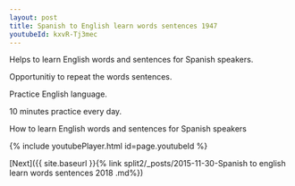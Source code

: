 ```yaml
---
layout: post
title: Spanish to English learn words sentences 1947 
youtubeId: kxvR-Tj3mec
---
```

 
 
Helps to learn English words and sentences for Spanish speakers.

Opportunitiy to repeat the words sentences. 

Practice English language. 
 
10 minutes practice every day. 
 
How to learn English words and sentences for Spanish speakers 
 
{% include youtubePlayer.html id=page.youtubeId %}
 
 
[Next]({{ site.baseurl }}{% link  split2/_posts/2015-11-30-Spanish to english learn words sentences 2018 .md%})
 
